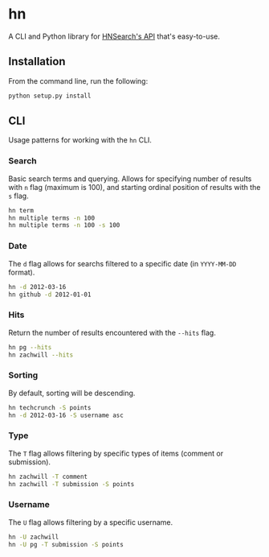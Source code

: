hn
==

A CLI and Python library for [HNSearch's
API](http://www.hnsearch.com/api) that's easy-to-use.


Installation
------------

From the command line, run the following:

```bash
python setup.py install
```


CLI
-----

Usage patterns for working with the `hn` CLI.

### Search

Basic search terms and querying. Allows for specifying number of results
with `n` flag (maximum is 100), and starting ordinal position of results
with the `s` flag.

```bash
hn term
hn multiple terms -n 100
hn multiple terms -n 100 -s 100
```

### Date

The `d` flag allows for searchs filtered to a specific date (in
`YYYY-MM-DD` format).

```bash
hn -d 2012-03-16
hn github -d 2012-01-01
```

### Hits

Return the number of results encountered with the `--hits` flag.

```bash
hn pg --hits
hn zachwill --hits
```

### Sorting

By default, sorting will be descending.

```bash
hn techcrunch -S points
hn -d 2012-03-16 -S username asc
```

### Type

The `T` flag allows filtering by specific types of items (comment or
submission).

```bash
hn zachwill -T comment
hn zachwill -T submission -S points
```

### Username

The `U` flag allows filtering by a specific username.

```bash
hn -U zachwill
hn -U pg -T submission -S points
```
